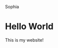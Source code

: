 <html>
  <head> Sophia </head>
  <body>
    <h1> Hello World </h1>
    <p> This is my website! </p>
  </body>
</html>
